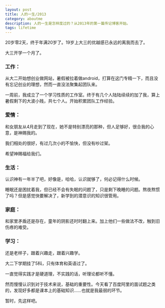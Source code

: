 ```yaml
---
layout: post
title: 人的一生/2013
category: aboutme
description: 人的一生是怎样度过的？从2013年的第一篇传记博客开始。
tags: lifetime
---
```


20岁零2天，终于年满20岁了。19岁上大三的优越感已永远的离我而去了。

大三开学一个月了。

### 工作：

从大二开始想创业做网站，暑假被拉着做android，打算在这门专精一下，而且没有忘记创业的理想，然而一直没法聚集起团队来。

一周前，我成立了一个学习性质的工作室。终于有几个人陆陆续续的加了我，算上暑假剩下的大波小贱，共七个人。开始积累团队工作经验。

### 爱情：

和女朋友从4月走到了现在，她不是特别漂亮的那种，但人足够好，很合我的心意，是神赐我的。

我们相处的很好，有过几次小的不愉快，但没有吵过架。

希望神赐福给我们。

### 生活：

认识神有一年半了吧，好像是，哈哈，认识就够了，何必记得什么时候。

睡眠还是困扰着我，但已经不会有失眠的问题了，只是剩下晚睡的问题。熬夜熬惯了吗？但是感觉快要解决了，新学到的潜意识的知识很管用。

### 家庭：

和家里矛盾还是存在，童年的阴影还时时翻上来。加上他们一些做法不改，触到旧伤疼的难受。

### 学习：

还是老样子，跟着兴趣走，跟着兴趣学。

大二下学期挂了5科，只有体育和英语过了。

一直觉得实践才是硬道理，不实践的话，听理论都听不懂。

然而慢慢认识到对于技术来说，基础的重要性。今天看了百度阿里的面试题之类的，发现好多都是课本上的基础知识……也就是我最弱的环节。


暂时，先这样吧。
